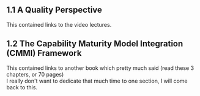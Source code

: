 ## 1.1 A Quality Perspective

This contained links to the video lectures.

## 1.2 The Capability Maturity Model Integration (CMMI) Framework

This contained links to another book which pretty much said (read these 3 chapters, or 70 pages)  
I really don't want to dedicate that much time to one section, I will come back to this.
